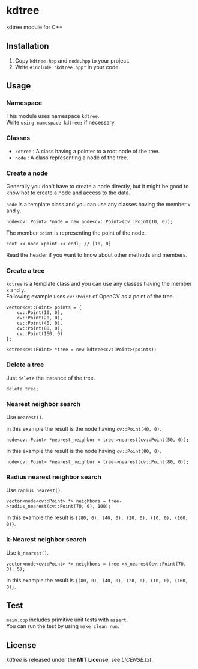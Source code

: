 # kdtree
kdtree module for C++


## Installation
1. Copy `kdtree.hpp` and `node.hpp` to your project.
2. Write `#include "kdtree.hpp"` in your code.


## Usage
### Namespace
This module uses namespace `kdtree`.  
Write `using namespace kdtree;` if necessary.

### Classes
* `kdtree` : A class having a pointer to a root node of the tree.
* `node` : A class representing a node of the tree.

### Create a node
Generally you don't have to create a node directly, but it might be good to know hot to create a node and access to the data.

`node` is a template class and you can use any classes having the member `x` and `y`.  

    node<cv::Point> *node = new node<cv::Point>(cv::Point(10, 0));

The member `point` is representing the point of the node.

    cout << node->point << endl; // [10, 0]

Read the header if you want to know about other methods and members.

### Create a tree
`kdtree` is a template class and you can use any classes having the member `x` and `y`.  
Following example uses `cv::Point` of OpenCV as a point of the tree.

    vector<cv::Point> points = {
        cv::Point(10, 0),
        cv::Point(20, 0),
        cv::Point(40, 0),
        cv::Point(80, 0),
        cv::Point(160, 0)
    };
    
    kdtree<cv::Point> *tree = new kdtree<cv::Point>(points);

### Delete a tree
Just `delete` the instance of the tree.

    delete tree;
    
### Nearest neighbor search
Use `nearest()`.

In this example the result is the node having `cv::Point(40, 0)`.

    node<cv::Point> *nearest_neighbor = tree->nearest(cv::Point(50, 0));

In this example the result is the node having `cv::Point(80, 0)`.

    node<cv::Point> *nearest_neighbor = tree->nearest(cv::Point(80, 0));

### Radius nearest neighbor search
Use `radius_nearest()`.

    vector<node<cv::Point> *> neighbors = tree->radius_nearest(cv::Point(70, 0), 100);

In this example the result is `{(80, 0), (40, 0), (20, 0), (10, 0), (160, 0)}`.

### k-Nearest neighbor search
Use `k_nearest()`.

    vector<node<cv::Point> *> neighbors = tree->k_nearest(cv::Point(70, 0), 5);

In this example the result is `{(80, 0), (40, 0), (20, 0), (10, 0), (160, 0)}`.


## Test
`main.cpp` includes primitive unit tests with `assert`.  
You can run the test by using `make clean run`.


## License
*kdtree* is released under the **MIT License**, see *LICENSE.txt*.
